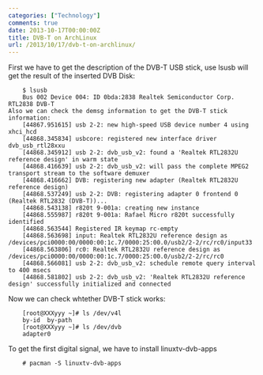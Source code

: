 ```yaml
---
categories: ["Technology"]
comments: true
date: 2013-10-17T00:00:00Z
title: DVB-T on ArchLinux
url: /2013/10/17/dvb-t-on-archlinux/
---
```


First we have to get the description of the DVB-T USB stick, use lsusb will get the result of the inserted DVB Disk:  

```
	$ lsusb
	Bus 002 Device 004: ID 0bda:2838 Realtek Semiconductor Corp. RTL2838 DVB-T
Also we can check the demsg information to get the DVB-T stick information:  
	[44867.951615] usb 2-2: new high-speed USB device number 4 using xhci_hcd
	[44868.345834] usbcore: registered new interface driver dvb_usb_rtl28xxu
	[44868.345912] usb 2-2: dvb_usb_v2: found a 'Realtek RTL2832U reference design' in warm state
	[44868.416639] usb 2-2: dvb_usb_v2: will pass the complete MPEG2 transport stream to the software demuxer
	[44868.416662] DVB: registering new adapter (Realtek RTL2832U reference design)
	[44868.537249] usb 2-2: DVB: registering adapter 0 frontend 0 (Realtek RTL2832 (DVB-T))...
	[44868.543138] r820t 9-001a: creating new instance
	[44868.555987] r820t 9-001a: Rafael Micro r820t successfully identified
	[44868.563544] Registered IR keymap rc-empty
	[44868.563698] input: Realtek RTL2832U reference design as /devices/pci0000:00/0000:00:1c.7/0000:25:00.0/usb2/2-2/rc/rc0/input33
	[44868.563806] rc0: Realtek RTL2832U reference design as /devices/pci0000:00/0000:00:1c.7/0000:25:00.0/usb2/2-2/rc/rc0
	[44868.566081] usb 2-2: dvb_usb_v2: schedule remote query interval to 400 msecs
	[44868.581802] usb 2-2: dvb_usb_v2: 'Realtek RTL2832U reference design' successfully initialized and connected
```

Now we can check whtether DVB-T stick works:

```
	[root@XXXyyy ~]# ls /dev/v4l
	by-id  by-path
	[root@XXXyyy ~]# ls /dev/dvb
	adapter0
```

To get the first digital signal, we have to install linuxtv-dvb-apps

```
	# pacman -S linuxtv-dvb-apps
```


